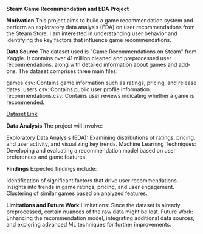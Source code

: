 **Steam Game Recommendation and EDA Project**

**Motivation**
This project aims to build a game recommendation system and perform an exploratory data analysis (EDA) on user recommendations from the Steam Store. I am interested in understanding user behavior and identifying the key factors that influence game recommendations.

**Data Source**
The dataset used is "Game Recommendations on Steam" from Kaggle. It contains over 41 million cleaned and preprocessed user recommendations, along with detailed information about games and add-ons. The dataset comprises three main files:

games.csv: Contains game information such as ratings, pricing, and release dates.
users.csv: Contains public user profile information.
recommendations.csv: Contains user reviews indicating whether a game is recommended.

[Dataset Link](https://www.kaggle.com/datasets/antonkozyriev/game-recommendations-on-steam/data)

**Data Analysis**
The project will involve:

Exploratory Data Analysis (EDA): Examining distributions of ratings, pricing, and user activity, and visualizing key trends.
Machine Learning Techniques: Developing and evaluating a recommendation model based on user preferences and game features.

**Findings**
Expected findings include:

Identification of significant factors that drive user recommendations.
Insights into trends in game ratings, pricing, and user engagement.
Clustering of similar games based on analyzed features.

**Limitations and Future Work**
Limitations: Since the dataset is already preprocessed, certain nuances of the raw data might be lost.
Future Work: Enhancing the recommendation model, integrating additional data sources, and exploring advanced ML techniques for further improvements.
